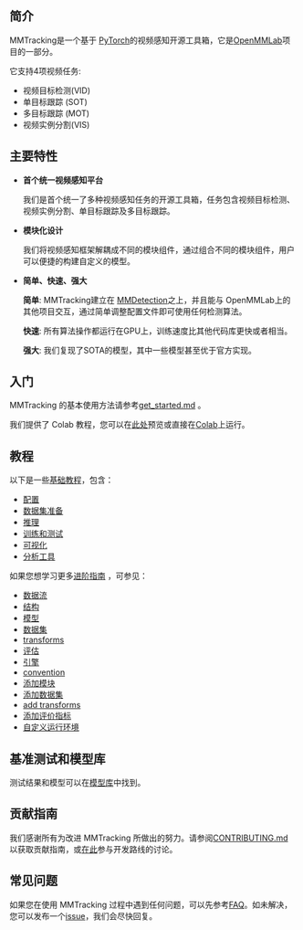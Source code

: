 ## 简介

MMTracking是一个基于 [PyTorch](https://pytorch.org/)的视频感知开源工具箱，它是[OpenMMLab](https://openmmlab.com)项目的一部分。

它支持4项视频任务:

- 视频目标检测(VID)
- 单目标跟踪 (SOT)
- 多目标跟踪 (MOT)
- 视频实例分割(VIS)

## 主要特性

- **首个统一视频感知平台**

  我们是首个统一了多种视频感知任务的开源工具箱，任务包含视频目标检测、视频实例分割、单目标跟踪及多目标跟踪。

- **模块化设计**

  我们将视频感知框架解耦成不同的模块组件，通过组合不同的模块组件，用户可以便捷的构建自定义的模型。

- **简单、快速、强大**

  **简单**: MMTracking建立在 [MMDetection](https://github.com/open-mmlab/mmdetection)之上，并且能与 OpenMMLab上的其他项目交互，通过简单调整配置文件即可使用任何检测算法。

  **快速**: 所有算法操作都运行在GPU上，训练速度比其他代码库更快或者相当。

  **强大**: 我们复现了SOTA的模型，其中一些模型甚至优于官方实现。

## 入门

MMTracking 的基本使用方法请参考[get_started.md](./get_started.md) 。

我们提供了 Colab 教程，您可以在[此处](../../demo/MMTracking_Tutorial.ipynb)预览或直接在[Colab](https://colab.research.google.com/github/open-mmlab/mmtracking/blob/master/demo/MMTracking_Tutorial.ipynb)上运行。

## 教程

以下是一些[基础教程](./user_guides/)，包含：

- [配置](./user_guides/1_config.md)
- [数据集准备](./user_guides/2_dataset_prepare.md)
- [推理](./user_guides/3_inference.md)
- [训练和测试](./user_guides/4_train_test.md)
- [可视化](./user_guides/5_visualization.md)
- [分析工具](./user_guides/6_analysis_tools.md)

如果您想学习更多[进阶指南](./advanced_guides) ，可参见：

- [数据流](./advanced_guides/1_data_flow.md)
- [结构](./advanced_guides/2_structures.md)
- [模型](./advanced_guides/3_models.md)
- [数据集](./advanced_guides/4_datasets.md)
- [transforms](./advanced_guides/5_transforms.md)
- [评估](./advanced_guides/6_evaluation.md)
- [引擎](./advanced_guides/7_engine.md)
- [convention](./advanced_guides/8_convention.md)
- [添加模块](./advanced_guides/9_add_modules.md)
- [添加数据集](./advanced_guides/10_add_datasets.md)
- [add transforms](./advanced_guides/11_add_transforms.md)
- [添加评价指标](./advanced_guides/12_add_metrics.md)
- [自定义运行环境](./advanced_guides/13_custime_runtime.md)

## 基准测试和模型库

测试结果和模型可以在[模型库](./model_zoo.md)中找到。

## 贡献指南

我们感谢所有为改进 MMTracking 所做出的努力。请参阅[CONTRIBUTING.md](https://github.com/open-mmlab/mmcv/blob/master/CONTRIBUTING.md) 以获取贡献指南，或[在此](https://github.com/open-mmlab/mmtracking/issues/73)参与开发路线的讨论。

## 常见问题

如果您在使用 MMTracking 过程中遇到任何问题，可以先参考[FAQ](https://github.com/open-mmlab/mmtracking/blob/dev-1.x/docs/en/notes/faq.md)。如未解决，您可以发布一个[issue](https://github.com/open-mmlab/mmtracking/issues/)，我们会尽快回复。